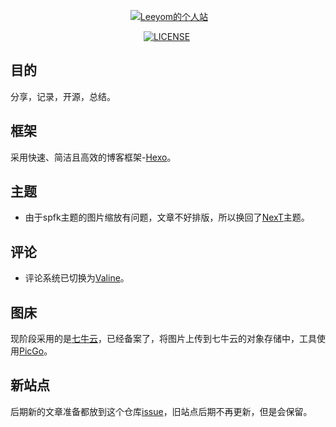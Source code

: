 
<p align="center">
  <a href="http://leeyom.top"><img src="http://image.leeyom.top/20171225151421354757669.png" alt="Leeyom的个人站"></a>
</p>

<p align="center">
  <a href="#"><img src="https://img.shields.io/badge/%E5%86%99%E4%BD%9C%E5%B7%A5%E5%85%B7-MWeb-red.svg" alt=""></a>
  <a href="#"><img src="https://travis-ci.org/Alamofire/Alamofire.svg?branch=master" alt=""></a>
  <a href="#"><img src="https://img.shields.io/packagist/l/doctrine/orm.svg" alt="LICENSE"></a>
  <a href="#"><img src="https://img.shields.io/badge/platform-OSX%7CWin%7CLinux-blue.svg" alt=""></a>
  <a href="#"><img src="https://badges.frapsoft.com/os/v1/open-source.svg?v=103" alt=""></a>   	
  <a href="#"><img src="https://img.shields.io/badge/framework-hexo-orange.svg" alt=""></a>  
</p>

## 目的

分享，记录，开源，总结。

## 框架

采用快速、简洁且高效的博客框架-[Hexo](https://hexo.io/zh-cn/)。

## 主题

- 由于spfk主题的图片缩放有问题，文章不好排版，所以换回了[NexT](https://github.com/iissnan/hexo-theme-next)主题。

## 评论

- 评论系统已切换为[Valine](https://valine.js.org/)。

## 图床

现阶段采用的是[七牛云](https://portal.qiniu.com/)，已经备案了，将图片上传到七牛云的对象存储中，工具使用[PicGo](https://github.com/Molunerfinn/PicGo)。

## 新站点

后期新的文章准备都放到这个仓库[issue](https://github.com/superleeyom/blog)，旧站点后期不再更新，但是会保留。


